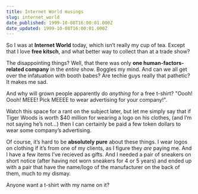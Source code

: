 ```yaml
---
title: Internet World musings
slug: internet_world
date_published: 1999-10-08T16:00:01.000Z
date_updated: 1999-10-08T16:00:01.000Z
---
```


So I was at **Internet World** today, which isn’t really my cup of tea. Except that I love **free kitsch**, and what better way to collect than at a trade show?

The disappointing things? Well, that there was only **one human-factors-related company** in the *entire* show. Boggles my mind. And can we all get over the infatuation with booth babes? Are techie guys really that pathetic? It makes me sad.

And why will grown people apparently do *anything* for a free t-shirt? "Oooh! Oooh! MEEE! Pick MEEEE to wear advertising for your company!".

Watch this space for a rant on the subject later, but let me simply say that if Tiger Woods is worth $40 million for wearing a logo on his clothes, (and I’m not saying he’s not…) then I can certainly be paid a few token dollars to wear some company’s advertising.

Of course, it’s hard to be **absolutely pure** about these things. I wear logos on clothing if it’s from one of my clients, as I figure they *are* paying me. And I have a few items I’ve recieved as gifts. And I needed a pair of sneakers on short notice (after having not worn sneakers for 4 or 5 years) and ended up with a pair that have the name/logo of the manufacturer on the back of them, much to my dismay.

Anyone want a t-shirt with my name on it?
